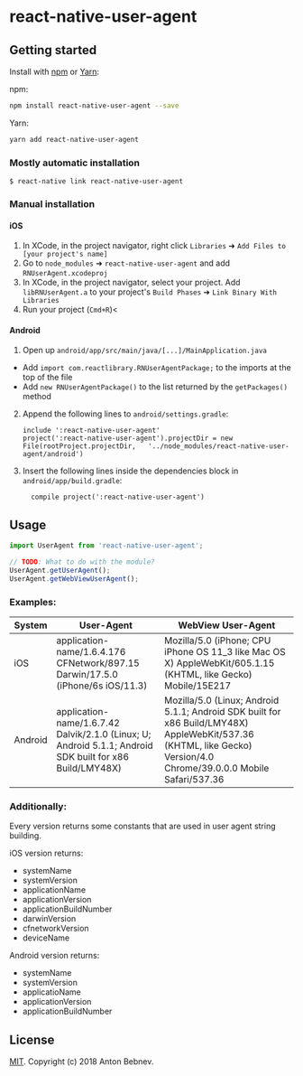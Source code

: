 
# react-native-user-agent

## Getting started

Install with [npm](https://www.npmjs.com/) or [Yarn](https://yarnpkg.com/):

npm:
```sh
npm install react-native-user-agent --save
```

Yarn:
```sh
yarn add react-native-user-agent
```

### Mostly automatic installation

`$ react-native link react-native-user-agent`

### Manual installation


#### iOS

1. In XCode, in the project navigator, right click `Libraries` ➜ `Add Files to [your project's name]`
2. Go to `node_modules` ➜ `react-native-user-agent` and add `RNUserAgent.xcodeproj`
3. In XCode, in the project navigator, select your project. Add `libRNUserAgent.a` to your project's `Build Phases` ➜ `Link Binary With Libraries`
4. Run your project (`Cmd+R`)<

#### Android

1. Open up `android/app/src/main/java/[...]/MainApplication.java`
  - Add `import com.reactlibrary.RNUserAgentPackage;` to the imports at the top of the file
  - Add `new RNUserAgentPackage()` to the list returned by the `getPackages()` method
2. Append the following lines to `android/settings.gradle`:
  	```
  	include ':react-native-user-agent'
  	project(':react-native-user-agent').projectDir = new File(rootProject.projectDir, 	'../node_modules/react-native-user-agent/android')
  	```
3. Insert the following lines inside the dependencies block in `android/app/build.gradle`:
  	```
      compile project(':react-native-user-agent')
  	```

## Usage

```javascript
import UserAgent from 'react-native-user-agent';

// TODO: What to do with the module?
UserAgent.getUserAgent();
UserAgent.getWebViewUserAgent();
```

### Examples:

| System | User-Agent | WebView User-Agent |
| ------ | ---------- | ------------------ |
| iOS    | application-name/1.6.4.176 CFNetwork/897.15 Darwin/17.5.0 (iPhone/6s iOS/11.3) | Mozilla/5.0 (iPhone; CPU iPhone OS 11_3 like Mac OS X) AppleWebKit/605.1.15 (KHTML, like Gecko) Mobile/15E217 |
| Android | application-name/1.6.7.42 Dalvik/2.1.0 (Linux; U; Android 5.1.1; Android SDK built for x86 Build/LMY48X) | Mozilla/5.0 (Linux; Android 5.1.1; Android SDK built for x86 Build/LMY48X) AppleWebKit/537.36 (KHTML, like Gecko) Version/4.0 Chrome/39.0.0.0 Mobile Safari/537.36 |

### Additionally:

Every version returns some constants that are used in user agent string building.

iOS version returns:
- systemName
- systemVersion
- applicationName
- applicationVersion
- applicationBuildNumber
- darwinVersion
- cfnetworkVersion
- deviceName

Android version returns:
- systemName
- systemVersion
- applicatioName
- applicationVersion
- applicationBuildNumber


## License

[MIT](LICENSE). Copyright (c) 2018 Anton Bebnev.
